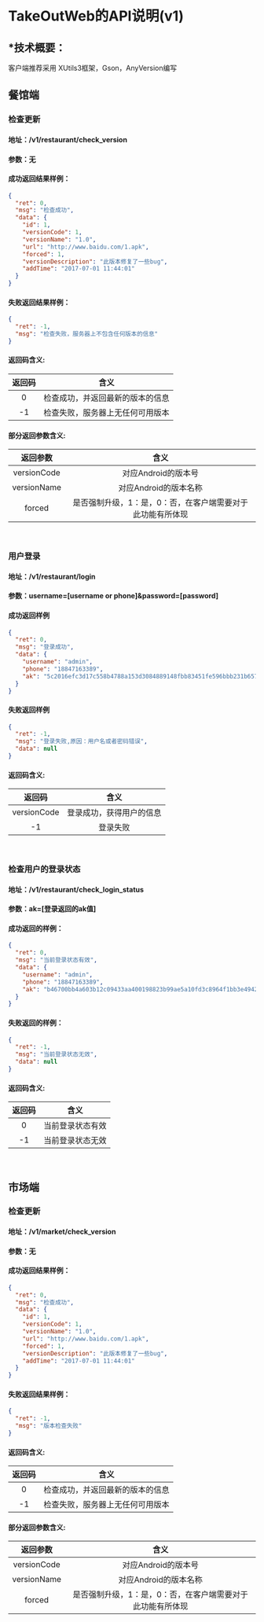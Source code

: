 # TakeOutWeb的API说明(v1)
## *技术概要：
客户端推荐采用
XUtils3框架，Gson，AnyVersion编写

## 餐馆端
### 检查更新
#### 地址：/v1/restaurant/check_version
#### 参数：无
#### 成功返回结果样例：
```json
{
  "ret": 0,
  "msg": "检查成功",
  "data": {
    "id": 1,
    "versionCode": 1,
    "versionName": "1.0",
    "url": "http://www.baidu.com/1.apk",
    "forced": 1,
    "versionDescription": "此版本修复了一些bug",
    "addTime": "2017-07-01 11:44:01"
  }
}
```
#### 失败返回结果样例：
```json
{
  "ret": -1,
  "msg": "检查失败，服务器上不包含任何版本的信息"
}
```
#### 返回码含义:
| 返回码        | 含义   |
| :----: | :----:  |
|  0     | 检查成功，并返回最新的版本的信息   |
| -1     | 检查失败，服务器上无任何可用版本   |

#### 部分返回参数含义:
| 返回参数        | 含义   |
| :----: | :----:  |
|  versionCode     | 对应Android的版本号   |
|  versionName     | 对应Android的版本名称   |
|  forced     |  是否强制升级，1：是，0：否，在客户端需要对于此功能有所体现 |

<br>

### 用户登录
#### 地址：/v1/restaurant/login
#### 参数：username=[username or phone]&password=[password]
#### 成功返回样例
```json
{
  "ret": 0,
  "msg": "登录成功",
  "data": {
    "username": "admin",
    "phone": "18847163389",
    "ak": "5c2016efc3d17c558b4788a153d3084889148fbb83451fe596bbb231b65780c275bbaafe8f7964257caf0726f2047a49"
  }
}
```
#### 失败返回样例
```json
{
  "ret": -1,
  "msg": "登录失败,原因：用户名或者密码错误",
  "data": null
}
```
#### 返回码含义:
| 返回码        | 含义   |
| :----: | :----:  |
|  versionCode    | 登录成功，获得用户的信息   |
| -1     | 登录失败   |

<br>

### 检查用户的登录状态
#### 地址：/v1/restaurant/check_login_status
#### 参数：ak=[登录返回的ak值]
#### 成功返回的样例：
```json
{
  "ret": 0,
  "msg": "当前登录状态有效",
  "data": {
    "username": "admin",
    "phone": "18847163389",
    "ak": "b46700bb4a603b12c09433aa400198823b99ae5a10fd3c8964f1bb3e4942d7fbefb8abad454bfb45dabe75def4a10d80"
  }
}
```
#### 失败返回的样例：
```json
{
  "ret": -1,
  "msg": "当前登录状态无效",
  "data": null
}
```
#### 返回码含义:
| 返回码        | 含义   |
| :----: | :----:  |
|  0     | 当前登录状态有效   |
| -1     | 当前登录状态无效   |

<br>

## 市场端
### 检查更新
#### 地址：/v1/market/check_version
#### 参数：无
#### 成功返回结果样例：
```json
{
  "ret": 0,
  "msg": "检查成功",
  "data": {
    "id": 1,
    "versionCode": 1,
    "versionName": "1.0",
    "url": "http://www.baidu.com/1.apk",
    "forced": 1,
    "versionDescription": "此版本修复了一些bug",
    "addTime": "2017-07-01 11:44:01"
  }
}
```
#### 失败返回结果样例：
```json
{
  "ret": -1,
  "msg": "版本检查失败"
}
```
#### 返回码含义:
| 返回码        | 含义   |
| :----: | :----:  |
|  0     | 检查成功，并返回最新的版本的信息   |
| -1     | 检查失败，服务器上无任何可用版本   |

#### 部分返回参数含义:
| 返回参数        | 含义   |
| :----: | :----:  |
|  versionCode     | 对应Android的版本号   |
|  versionName     | 对应Android的版本名称   |
|  forced     |  是否强制升级，1：是，0：否，在客户端需要对于此功能有所体现 |

<br> 
